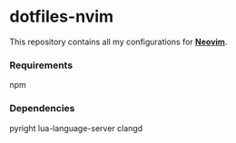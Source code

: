 # dotfiles-nvim
This repository contains all my configurations for [**Neovim**](https://neovim.io).

### Requirements
npm

### Dependencies
pyright
lua-language-server
clangd
